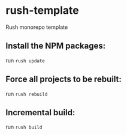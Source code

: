 # rush-template
Rush monorepo template

## Install the NPM packages:
run `rush update`

## Force all projects to be rebuilt:
run `rush rebuild`

## Incremental build:
run `rush build`
